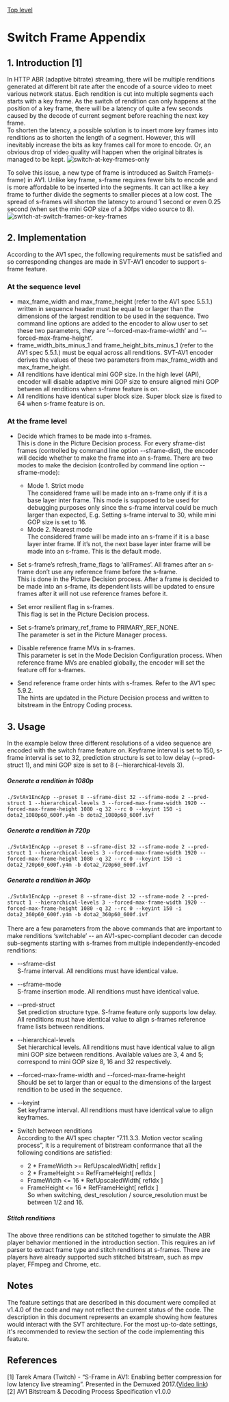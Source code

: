 [Top level](../README.md)

# Switch Frame Appendix
## 1. Introduction [1]
In HTTP ABR (adaptive bitrate) streaming, there will be multiple renditions
generated at different bit rate after the encode of a source video to meet
various network status. Each rendition is cut into multiple segments each
starts with a key frame. As the switch of rendition can only happens at the
position of a key frame, there will be a latency of quite a few seconds caused
by the decode of current segment before reaching the next key frame. <br> To
shorten the latency, a possible solution is to insert more key frames into
renditions as to shorten the length of a segment. However, this will inevitably
increase the bits as key frames call for more to encode. Or, an obvious drop of
video quality will happen when the original bitrates is managed to be kept.
![switch-at-key-frames-only](./img/switch-at-key-frames-only.png)


To solve this issue, a new type of frame is introduced as Switch Frame(s-frame)
in AV1. Unlike key frame, s-frame requires fewer bits to encode and is more
affordable to be inserted into the segments. It can act like a key frame to
further divide the segments to smaller pieces at a low cost. The spread of
s-frames will shorten the latency to around 1 second or even 0.25 second (when
set the mini GOP size of a 30fps video source to 8).
![switch-at-switch-frames-or-key-frames](./img/switch-at-switch-frames-or-key-frames.png)

## 2. Implementation
According to the AV1 spec, the following requirements must be satisfied and so
corresponding changes are made in SVT-AV1 encoder to support s-frame feature.

### At the sequence level
  - max_frame_width and max_frame_height (refer to the AV1 spec 5.5.1.) written in sequence header must be equal to or larger than the dimensions of the largest rendition to be used in the sequence.
Two command line options are added to the encoder to allow user to set these two parameters, they are ‘--forced-max-frame-width’ and ‘--forced-max-frame-height’.
  - frame_width_bits_minus_1 and frame_height_bits_minus_1 (refer to the AV1 spec 5.5.1.) must be equal across all renditions.
SVT-AV1 encoder derives the values of these two parameters from max_frame_width and max_frame_height.
  - All renditions have identical mini GOP size.
In the high level (API), encoder will disable adaptive mini GOP size to ensure aligned mini GOP between all renditions when s-frame feature is on.
  - All renditions have identical super block size.
Super block size is fixed to 64 when s-frame feature is on.

### At the frame level
  - Decide which frames to be made into s-frames.<br>
This is done in the Picture Decision process. For every sframe-dist frames
(controlled by command line option --sframe-dist), the encoder will decide
whether to make the frame into an s-frame. There are two modes to make the
decision (controlled by command line option --sframe-mode):
    * Mode 1. Strict mode<br>
The considered frame will be made into an s-frame only if it is a base layer
inter frame. This mode is supposed to be used for debugging purposes only since
the s-frame interval could be much larger than expected, E.g. Setting s-frame
interval to 30, while mini GOP size is set to 16.
    * Mode 2. Nearest mode<br>
The considered frame will be made into an s-frame if it is a base layer inter
frame. If it’s not, the next base layer inter frame will be made into an
s-frame. This is the default mode.

  - Set s-frame’s refresh_frame_flags to ‘allFrames’. All frames after an s-frame don’t use any reference frame before the s-frame.<br>
This is done in the Picture Decision process. After a frame is decided to be
made into an s-frame, its dependent lists will be updated to ensure frames
after it will not use reference frames before it.

  - Set error resilient flag in s-frames.<br>
This flag is set in the Picture Decision process.

  - Set s-frame’s primary_ref_frame to PRIMARY_REF_NONE.<br>
The parameter is set in the Picture Manager process.

  - Disable reference frame MVs in s-frames.<br>
This parameter is set in the Mode Decision Configuration process. When
reference frame MVs are enabled globally, the encoder will set the feature off
for s-frames.

  - Send reference frame order hints with s-frames. Refer to the AV1 spec 5.9.2.<br>
The hints are updated in the Picture Decision process and written to bitstream
in the Entropy Coding process.

## 3. Usage
In the example below three different resolutions of a video sequence are
encoded with the switch frame feature on. Keyframe interval is set to 150,
s-frame interval is set to 32, prediction structure is set to low delay
(--pred-struct 1), and mini GOP size is set to 8 (--hierarchical-levels 3).

##### Generate a rendition in 1080p
```./SvtAv1EncApp --preset 8 --sframe-dist 32 --sframe-mode 2 --pred-struct 1 --hierarchical-levels 3 --forced-max-frame-width 1920 --forced-max-frame-height 1080 -q 32 --rc 0 --keyint 150 -i dota2_1080p60_600f.y4m -b dota2_1080p60_600f.ivf```

##### Generate a rendition in 720p
```./SvtAv1EncApp --preset 8 --sframe-dist 32 --sframe-mode 2 --pred-struct 1 --hierarchical-levels 3 --forced-max-frame-width 1920 --forced-max-frame-height 1080 -q 32 --rc 0 --keyint 150 -i dota2_720p60_600f.y4m -b dota2_720p60_600f.ivf```

##### Generate a rendition in 360p
```./SvtAv1EncApp --preset 8 --sframe-dist 32 --sframe-mode 2 --pred-struct 1 --hierarchical-levels 3 --forced-max-frame-width 1920 --forced-max-frame-height 1080 -q 32 --rc 0 --keyint 150 -i dota2_360p60_600f.y4m -b dota2_360p60_600f.ivf```
<br><br>
There are a few parameters from the above commands that are important to make renditions ‘switchable’ -- an AV1-spec-compliant decoder can decode sub-segments starting with s-frames from multiple independently-encoded renditions:

  - --sframe-dist<br>
    S-frame interval. All renditions must have identical value.

  - --sframe-mode<br>
    S-frame insertion mode. All renditions must have identical value.

  - --pred-struct<br>
    Set prediction structure type. S-frame feature only supports low delay. All
    renditions must have identical value to align s-frames reference frame
    lists between renditions.

  - --hierarchical-levels<br>
    Set hierarchical levels. All renditions must have identical value to align
    mini GOP size between renditions. Available values are 3, 4 and 5;
    correspond to mini GOP size 8, 16 and 32 respectively.

  - --forced-max-frame-width and --forced-max-frame-height<br>
    Should be set to larger than or equal to the dimensions of the largest
    rendition to be used in the sequence.

  - --keyint<br>
    Set keyframe interval. All renditions must have identical value to align keyframes.

  - Switch between renditions<br>
    According to the AV1 spec chapter “7.11.3.3. Motion vector scaling
    process”, it is a requirement of bitstream conformance that all the
    following conditions are satisfied:<br>
    - 2 * FrameWidth >= RefUpscaledWidth[ refIdx ]<br>
    - 2 * FrameHeight >= RefFrameHeight[ refIdx ]<br>
    - FrameWidth <= 16 * RefUpscaledWidth[ refIdx ]<br>
    - FrameHeight <= 16 * RefFrameHeight[ refIdx ]<br>
    So when switching, dest_resolution / source_resolution must be between 1/2 and 16.

##### Stitch renditions
The above three renditions can be stitched together to simulate the ABR player
behavior mentioned in the introduction section. This requires an ivf parser to
extract frame type and stitch renditions at s-frames. There are players have
already supported such stitched bitstream, such as mpv player, FFmpeg and
Chrome, etc.

## Notes
The feature settings that are described in this document were compiled at
v1.4.0 of the code and may not reflect the current status of the code. The
description in this document represents an example showing how features would
interact with the SVT architecture. For the most up-to-date settings, it's
recommended to review the section of the code implementing this feature.

## References
[1] Tarek Amara (Twitch) - “S-Frame in AV1: Enabling better compression for low latency live streaming”. Presented in the Demuxed 2017.([Video link](https://www.youtube.com/watch?v=o5sJX6VA34o&list=PLkyaYNWEKcOfntbMd6KtHhF7qpL9hj6of&index=3&ab_channel=Demuxed))<br>
[2] AV1 Bitstream & Decoding Process Specification v1.0.0
